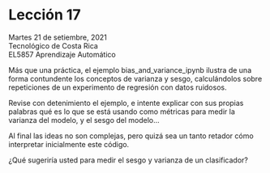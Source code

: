 # Lección 17

Martes 21 de setiembre, 2021 <br/>
Tecnológico de Costa Rica <br/>
EL5857 Aprendizaje Automático

Más que una práctica, el ejemplo bias_and_variance_ipynb ilustra de
una forma contundente los conceptos de varianza y sesgo, calculándolos
sobre repeticiones de un experimento de regresión con datos ruidosos.

Revise con detenimiento el ejemplo, e intente explicar con sus propias
palabras qué es lo que se está usando como métricas para medir la
varianza del modelo, y el sesgo del modelo...

Al final las ideas no son complejas, pero quizá sea un tanto retador
cómo interpretar inicialmente este código.

¿Qué sugeriría usted para medir el sesgo y varianza de un
clasificador?

